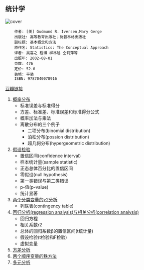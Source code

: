 ## 统计学
![cover](https://img3.doubanio.com/lpic/s26011980.jpg)

        作者: [美] Gudmund R. Iversen,Mary Gerge 
        出版社: 高等教育出版社；施普林格出版社
        副标题: 基本概念和方法
        原作名: Statistics: The Conceptual Approach
        译者: 吴喜之 程博 柳林旭 仝莉萍等 
        出版年: 2002-08-01
        页数: 476
        定价: 52.0
        装帧: 平装
        ISBN: 9787040078916

[豆瓣链接](https://book.douban.com/subject/1230154/)

1. [概率分布][60]
    - 标准误差与标准得分
    - 方差、标准差、标准误差和标准得分公式
    - 概率加法与乘法
    - 离散分布的三个例子
        - 二项分布(binomial distribution)
        - 泊松分布(possion distribution)
        - 超几何分布(hypergeometric distribution)
1. [假设检验][61]
    - 置信区间(confidence interval)
    - 样本统计量(sample statistic)
    - 正态总体百分比的置信区间
    - 零假设(null hypothesis)
    - 第一类错误与第二类错误
    - p-值(p-value)
    - 统计显著
1. [两个分类变量的χ2分析][62]
    - 列联表(contingency table)
1. [回归分析(regression analysis)与相关分析(correlation analysis)][63]
    - 回归方程
    - 相关系数r2
    - 总体的回归系数β的置信区间(t统计量)
    - 假设检验(t检验和F检验)
    - 虚拟变量
1. [方差分析][64]
1. [两个顺序变量的秩方法][65]
1. [多元分析][66]

[60]: probability.ipynb
[61]: hypothesis-testing.ipynb
[62]: chi-square-test.ipynb
[63]: regression-analysis-and-correlation-analysis.ipynb
[64]: anova.ipynb
[65]: rank-test.ipynb
[66]: multi-analysis.ipynb